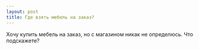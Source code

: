 ```yaml
---
layout: post 
title: Где взять мебель на заказ? 
--- 
```

Хочу купить мебель на заказ, но с магазином никак не определюсь. Что подскажете?